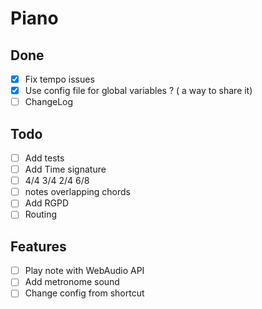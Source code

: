# Piano

## Done
- [x] Fix tempo issues
- [x] Use config file for global variables ? ( a way to share it)
- [ ] ChangeLog

## Todo
- [ ] Add tests
- [ ] Add Time signature
- [ ] 4/4 3/4 2/4 6/8
- [ ] notes overlapping chords
- [ ] Add RGPD
- [ ] Routing

## Features
- [ ] Play note with WebAudio API
- [ ] Add metronome sound
- [ ] Change config from shortcut